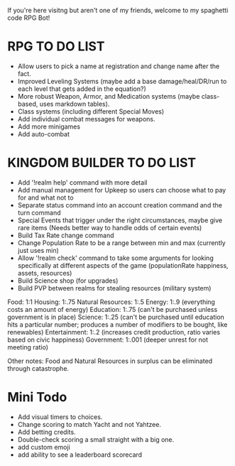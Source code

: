 If you're here visitng but aren't one of my friends, welcome to my spaghetti code RPG Bot!

RPG TO DO LIST
==============
* Allow users to pick a name at registration and change name after the fact.
* Improved Leveling Systems (maybe add a base damage/heal/DR/run to each level that gets added in the equation?)
* More robust Weapon, Armor, and Medication systems (maybe class-based, uses markdown tables).
* Class systems (including different Special Moves)
* Add individual combat messages for weapons.
* Add more minigames
* Add auto-combat

KINGDOM BUILDER TO DO LIST
==========================
* Add '!realm help' command with more detail
* Add manual management for Upkeep so users can choose what to pay for and what not to
* Separate status command into an account creation command and the turn command
* Special Events that trigger under the right circumstances, maybe give rare items (Needs better way to handle odds of certain events)
* Build Tax Rate change command
* Change Population Rate to be a range between min and max (currently just uses min)
* Allow '!realm check' command to take some arguments for looking specifically at different aspects of the game (populationRate happiness, assets, resources)
* Build Science shop (for upgrades)
* Build PVP between realms for stealing resources (military system)

Food: 1:1
Housing: 1:.75
Natural Resources: 1:.5
Energy: 1:.9 (everything costs an amount of energy)
Education: 1:.75 (can't be purchased unless government is in place)
Science: 1:.25 (can't be purchased until education hits a particular number; produces a number of modifiers to be bought, like renewables)
Entertainment: 1:.2 (increases credit production, ratio varies based on civic happiness)
Government: 1:.001 (deeper unrest for not meeting ratio)

Other notes: Food and Natural Resources in surplus can be eliminated through catastrophe.

Mini Todo
=========
* Add visual timers to choices.
* Change scoring to match Yacht and not Yahtzee.
* Add betting credits.
* Double-check scoring a small straight with a big one.
* add custom emoji
* add ability to see a leaderboard scorecard